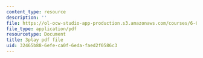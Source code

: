 ```yaml
---
content_type: resource
description: ''
file: https://ol-ocw-studio-app-production.s3.amazonaws.com/courses/6-001-structure-and-interpretation-of-computer-programs-spring-2005/32465b886efeca0f6edafaed2f0586c3_eJeMOEiHv8c.pdf
file_type: application/pdf
resourcetype: Document
title: 3play pdf file
uid: 32465b88-6efe-ca0f-6eda-faed2f0586c3
---
```

